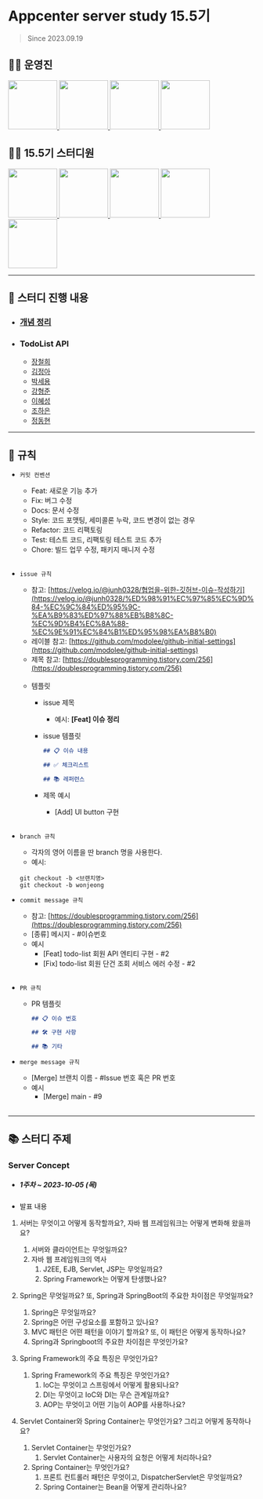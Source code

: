 # Appcenter server study 15.5기
> Since 2023.09.19

## 👨‍💻 운영진

<p>
   <a href="https://github.com/NARUBROWN">
      <img src="https://avatars.githubusercontent.com/u/38902021?v=4" width="100">
    </a>
    <a href="https://github.com/Juser0">
      <img src="https://avatars.githubusercontent.com/u/108407945?v=4" width="100">
    </a>
    <a href="https://github.com/rnwnsgud">
      <img src="https://avatars.githubusercontent.com/u/78197563?v=4" width="100">
    </a>
    <a href="https://github.com/wellbeing-dough">
      <img src="https://avatars.githubusercontent.com/u/102784323?v=4" width="100">
    </a>
</p>

## 👨‍💻  15.5기 스터디원

<p>
	<a href="https://github.com/jang-namu">
      <img src="https://avatars.githubusercontent.com/u/121238128?v=4" width="100">
    </a>
  <a href="https://github.com/squidjiny">
      <img src="https://avatars.githubusercontent.com/u/92552047?v=4" width="100">
    </a>
  <a href="https://github.com/parseyong">
      <img src="https://avatars.githubusercontent.com/u/101376070?v=4" width="100">
    </a>
  <a href="https://github.com/sukangpunch">
      <img src="https://avatars.githubusercontent.com/u/115551339?v=4" width="100">
    </a>
  <a href="https://github.com/hen715">
      <img src="https://avatars.githubusercontent.com/u/130031561?v=4" width="100">
    </a>
</p>

---

## 📘 스터디 진행 내용
- ### [개념 정리](contents/concepts/index.md)
- ### TodoList API
	- [장철희](contents/todoListAPI/ch/README.md)
	- [김정아](contents/todoListAPI/ja/README.md)
	- [박세용](contents/todoListAPI/sh/README.md)
	- [강형준](contents/todoListAPI/hj/README.md)
	- [이혜성](contents/todoListAPI/hs/README.md)
    - [조하은](contents/todoListAPI/he/README.md)
    - [정동현](contents/todoListAPI/dh/README.md)

---

## 📝 규칙

- `커밋 컨벤션`

    - Feat: 새로운 기능 추가
    - Fix: 버그 수정
    - Docs: 문서 수정
    - Style: 코드 포맷팅, 세미콜론 누락, 코드 변경이 없는 경우
    - Refactor: 코드 리팩토링
    - Test: 테스트 코드, 리팩토링 테스트 코드 추가
    - Chore: 빌드 업무 수정, 패키지 매니저 수정
<br><br>
      
- `issue 규칙`
    - 참고: [https://velog.io/@junh0328/협업을-위한-깃허브-이슈-작성하기](https://velog.io/@junh0328/%ED%98%91%EC%97%85%EC%9D%84-%EC%9C%84%ED%95%9C-%EA%B9%83%ED%97%88%EB%B8%8C-%EC%9D%B4%EC%8A%88-%EC%9E%91%EC%84%B1%ED%95%98%EA%B8%B0)
    - 레이블 참고:
      [https://github.com/modolee/github-initial-settings](https://github.com/modolee/github-initial-settings)
    - 제목 참고: [https://doublesprogramming.tistory.com/256](https://doublesprogramming.tistory.com/256)
      <br><br>
    - 템플릿
        - issue 제목
            - 예시: **[Feat] 이슈 정리**
        - issue 템플릿

            ```markdown
            ## 📋 이슈 내용
            
            ## ✅ 체크리스트
            
            ## 📚 레퍼런스
            
            ```
        - 제목 예시
            - [Add] UI button 구현
    <br><br>
- `branch 규칙`
    - 각자의 영어 이름을 딴 branch 명을 사용한다.
    - 예시: 
    ```
  git checkout -b <브랜치명>      
  git checkout -b wonjeong
    ```
    
- `commit message 규칙`
    - 참고: [https://doublesprogramming.tistory.com/256](https://doublesprogramming.tistory.com/256)
    - [종류] 메시지 - #이슈번호
    - 예시
        - [Feat] todo-list 회원 API 엔티티 구현 - #2
        - [Fix] todo-list 회원 단건 조회 서비스 에러 수정 - #2
    <br><br>
- `PR 규칙`
    - PR 템플릿

        ```markdown
        ## 📋 이슈 번호
        
        ## 🛠 구현 사항
        
        ## 📚 기타
        
        ```

- `merge message 규칙`
    - [Merge] 브랜치 이름 - #Issue 번호 혹은 PR 번호
    - 예시
        - [Merge] main - #9
    <br><br>
    
---

## 📚 스터디 주제

### Server Concept
- ##### 1주차 ~ 2023-10-05 (목)

- 발표 내용
1. 서버는 무엇이고 어떻게 동작할까요?, 자바 웹 프레임워크는 어떻게 변화해 왔을까요?
    1. 서버와 클라이언트는 무엇일까요?
    2. 자바 웹 프레임워크의 역사
        1. J2EE, EJB, Servlet, JSP는 무엇일까요?
        2. Spring Framework는 어떻게 탄생했나요?
        
2. Spring은 무엇일까요? 또, Spring과 SpringBoot의 주요한 차이점은 무엇일까요?
    1. Spring은 무엇일까요?
    2. Spring은 어떤 구성요소를 포함하고 있나요?
    3. MVC 패턴은 어떤 패턴을 이야기 할까요? 또, 이 패턴은 어떻게 동작하나요?
    4. Spring과 Springboot의 주요한 차이점은 무엇인가요?
    
3. Spring Framework의 주요 특징은 무엇인가요?
    1. Spring Framework의 주요 특징은 무엇인가요?
         1. IoC는 무엇이고 스프링에서 어떻게 활용되나요?
         2. DI는 무엇이고 IoC와 DI는 무슨 관계일까요?
         3. AOP는 무엇이고 어떤 기능이 AOP를 사용하나요?
        
4. Servlet Container와 Spring Container는 무엇인가요? 그리고 어떻게 동작하나요?
    1. Servlet Container는 무엇인가요?
        1. Servlet Container는 사용자의 요청은 어떻게 처리하나요?
    2. Spring Container는 무엇인가요?
        1. 프론트 컨트롤러 패턴은 무엇이고, DispatcherServlet은 무엇일까요?
        2. Spring Container는 Bean을 어떻게 관리하나요?
